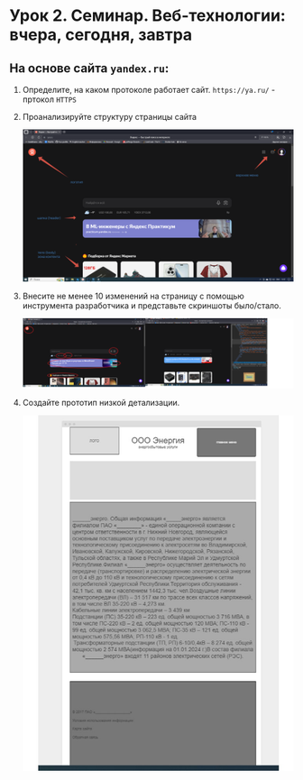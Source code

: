 # Урок 2. Семинар. Веб-технологии: вчера, сегодня, завтра
## На основе сайта ```yandex.ru```:

1. Определите, на каком протоколе работает сайт.
   ``https://ya.ru/`` - пртокол ``HTTPS``

2. Проанализируйте структуру страницы сайта

   ![structure](images/site_structure.png)

3. Внесите не менее 10 изменений на страницу с помощью инструмента разработчика и представьте скриншоты было/стало.

   ![after/before](images/differences.png)


4. Создайте прототип низкой детализации.

   ![prototip](images/prototip.jpg)

